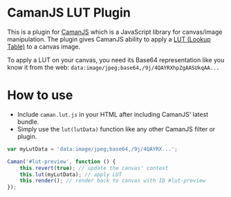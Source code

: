 # CamanJS LUT Plugin

This is a plugin for [CamanJS](http://camanjs.com) which is a JavaScript library for canvas/image manipulation.
The plugin gives CamanJS ability to apply a [LUT (Lookup Table)](http://www.premiumbeat.com/blog/understanding-luts-in-color-grading/) to a canvas image.

To apply a LUT on your canvas, you need its Base64 representation like you know it from the web:
`
data:image/jpeg;base64,/9j/4QAYRXhpZgAASUkqAA...
`

# How to use

* Include `caman.lut.js` in your HTML after including CamanJS' latest bundle.
* Simply use the `lut(lutData)` function like any other CamanJS filter or plugin.

```javascript
var myLutData = 'data:image/jpeg;base64,/9j/4QAYRX...';

Caman('#lut-preview', function () {
    this.revert(true); // update the canvas' context
    this.lut(myLutData); // apply LUT
    this.render(); // render back to canvas with ID #lut-preview
});
```
